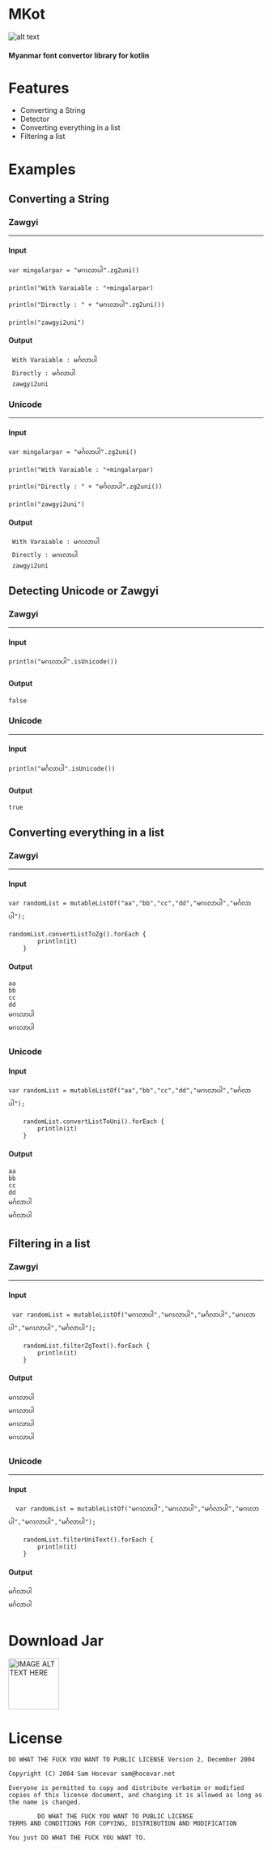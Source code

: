 # MKot
![alt text](http://www.yelinaung.xyz/img/MKot.png "Logo Title Text 1")


#### Myanmar font convertor library for kotlin ####

# Features

- Converting a String
- Detector
- Converting everything in a list
- Filtering a list


# Examples #

## Converting a String ##

 
### **Zawgyi** ###
** **
#### Input ####
``` 
var mingalarpar = "မဂၤလာပါ".zg2uni()

println("With Varaiable : "+mingalarpar)

println("Directly : " + "မဂၤလာပါ".zg2uni())

println("zawgyi2uni")
 ```

#### Output 
 ```
  With Varaiable : မင်္ဂလာပါ
  Directly : မင်္ဂလာပါ
  zawgyi2uni
```

### **Unicode** ###
** **
#### Input ####
```  
var mingalarpar = "မင်္ဂလာပါ".zg2uni()

println("With Varaiable : "+mingalarpar)

println("Directly : " + "မင်္ဂလာပါ".zg2uni())

println("zawgyi2uni")
 ```
 
 

#### Output 
 ```
  With Varaiable : မဂၤလာပါ
  Directly : မဂၤလာပါ
  zawgyi2uni
```

## Detecting Unicode or Zawgyi ##

### **Zawgyi** ###
** **
#### Input ####
``` 
println("မဂၤလာပါ".isUnicode())
 ```

#### Output 

 ```
false
```

### **Unicode** ###
** **
#### Input ####
``` 
println("မင်္ဂလာပါ".isUnicode())
 ```
 
 

#### Output 
 ```
true
```


## Converting everything in a list  ##

### **Zawgyi** ###
** **
#### Input ####
``` 
var randomList = mutableListOf("aa","bb","cc","dd","မဂၤလာပါ","မင်္ဂလာပါ");

randomList.convertListToZg().forEach {
        println(it)
    }
 ```

#### Output 
 ```
 aa
bb
cc
dd
မဂၤလာပါ
မဂၤလာပါ
```

### **Unicode** ###

#### Input ####
``` 
var randomList = mutableListOf("aa","bb","cc","dd","မဂၤလာပါ","မင်္ဂလာပါ");

    randomList.convertListToUni().forEach {
        println(it)
    }
 ```
 
 

####  Output 
 ```
aa
bb
cc
dd
မင်္ဂလာပါ
မင်္ဂလာပါ
```


## Filtering  in a list   ##

### **Zawgyi** ###
** **
#### Input ####
``` 
 var randomList = mutableListOf("မဂၤလာပါ","မဂၤလာပါ","မင်္ဂလာပါ","မဂၤလာပါ","မဂၤလာပါ","မင်္ဂလာပါ");

    randomList.filterZgText().forEach {
        println(it)
    }

 ```

#### Output 
 ```
မဂၤလာပါ
မဂၤလာပါ
မဂၤလာပါ
မဂၤလာပါ

```

### **Unicode** ###
** **
#### Input ####
``` 
  var randomList = mutableListOf("မဂၤလာပါ","မဂၤလာပါ","မင်္ဂလာပါ","မဂၤလာပါ","မဂၤလာပါ","မင်္ဂလာပါ");

    randomList.filterUniText().forEach {
        println(it)
    }

 ```
 
 

#### Output 

 ```
မင်္ဂလာပါ
မင်္ဂလာပါ
```





# Download Jar

<a href="https://github.com/ye-lin-aung/MKot/blob/master/build/libs/MKot-1.0.jar?raw=true" target="_blank"><img src="http://cognition.ouc.ac.cy/cclab/images/DownloadButton.png" alt="IMAGE ALT TEXT HERE" width="100" height="100"  />
</a>

# License #
```
DO WHAT THE FUCK YOU WANT TO PUBLIC LICENSE Version 2, December 2004

Copyright (C) 2004 Sam Hocevar sam@hocevar.net

Everyone is permitted to copy and distribute verbatim or modified copies of this license document, and changing it is allowed as long as the name is changed.

        DO WHAT THE FUCK YOU WANT TO PUBLIC LICENSE
TERMS AND CONDITIONS FOR COPYING, DISTRIBUTION AND MODIFICATION

You just DO WHAT THE FUCK YOU WANT TO.

```